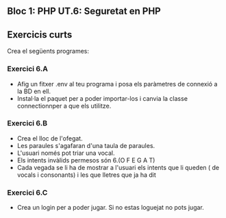 ## Bloc 1: PHP UT.6: Seguretat en PHP

## Exercicis curts

Crea el següents programes:

### Exercici 6.A 

* Afig un fitxer .env al teu programa i posa els paràmetres de connexió a la BD en ell. 
* Instal·la el paquet per a poder importar-los i canvia la classe connectionnper a que els utilitze.

### Exercici 6.B    

* Crea el lloc de l'ofegat.
* Les paraules s'agafaran d'una taula de paraules.
* L'usuari només pot triar una vocal.
* Els intents invàlids permesos són 6.(O F E G A T) 
* Cada vegada se li ha de mostrar a l'usuari els intents que li queden ( de vocals i consonants) i les que lletres que ja ha dit

### Exercici 6.C

* Crea un login per a poder jugar. Si no estas loguejat no pots jugar.

